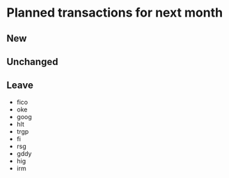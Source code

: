# Planned transactions for next month

## New

## Unchanged

## Leave
- fico
- oke
- goog
- hlt
- trgp
- fi
- rsg
- gddy
- hig
- irm
